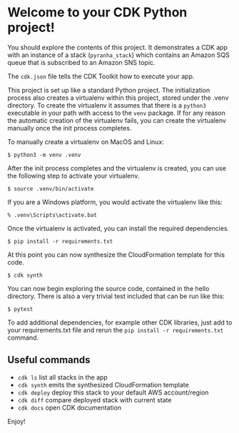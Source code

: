 
# Welcome to your CDK Python project!

You should explore the contents of this project. It demonstrates a CDK app with an instance of a stack (`pyranha_stack`)
which contains an Amazon SQS queue that is subscribed to an Amazon SNS topic.

The `cdk.json` file tells the CDK Toolkit how to execute your app.

This project is set up like a standard Python project.  The initialization process also creates
a virtualenv within this project, stored under the .venv directory.  To create the virtualenv
it assumes that there is a `python3` executable in your path with access to the `venv` package.
If for any reason the automatic creation of the virtualenv fails, you can create the virtualenv
manually once the init process completes.

To manually create a virtualenv on MacOS and Linux:

```
$ python3 -m venv .venv
```

After the init process completes and the virtualenv is created, you can use the following
step to activate your virtualenv.

```
$ source .venv/bin/activate
```

If you are a Windows platform, you would activate the virtualenv like this:

```
% .venv\Scripts\activate.bat
```

Once the virtualenv is activated, you can install the required dependencies.

```
$ pip install -r requirements.txt
```

At this point you can now synthesize the CloudFormation template for this code.

```
$ cdk synth
```

You can now begin exploring the source code, contained in the hello directory.
There is also a very trivial test included that can be run like this:

```
$ pytest
```

To add additional dependencies, for example other CDK libraries, just add to
your requirements.txt file and rerun the `pip install -r requirements.txt`
command.

## Useful commands

 * `cdk ls`          list all stacks in the app
 * `cdk synth`       emits the synthesized CloudFormation template
 * `cdk deploy`      deploy this stack to your default AWS account/region
 * `cdk diff`        compare deployed stack with current state
 * `cdk docs`        open CDK documentation

Enjoy!
